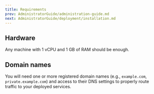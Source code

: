 ```yaml
---
title: Requirements
prev: AdministratorGuide/administration-guide.md
next: AdministratorGuide/deployment/installation.md
---
```


## Hardware

Any machine with 1 vCPU and 1 GB of RAM should be enough.

## Domain names

You will need one or more registered domain names (e.g., `example.com`, `private.example.com`) and access to their DNS settings to properly route traffic to your deployed services.